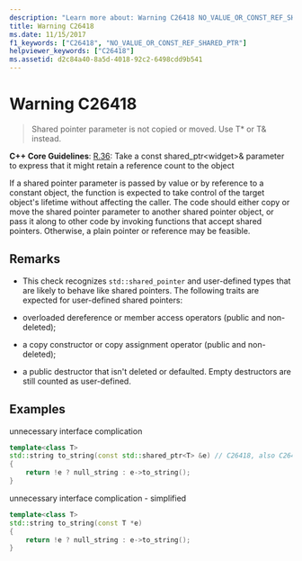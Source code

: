 ```yaml
---
description: "Learn more about: Warning C26418 NO_VALUE_OR_CONST_REF_SHARED_PTR"
title: Warning C26418
ms.date: 11/15/2017
f1_keywords: ["C26418", "NO_VALUE_OR_CONST_REF_SHARED_PTR"]
helpviewer_keywords: ["C26418"]
ms.assetid: d2c84a40-8a5d-4018-92c2-6498cdd9b541
---
```

# Warning C26418

> Shared pointer parameter is not copied or moved. Use T* or T& instead.

**C++ Core Guidelines**:
[R.36](https://isocpp.github.io/CppCoreGuidelines/CppCoreGuidelines#r36-take-a-const-shared_ptrwidget-parameter-to-express-that-it-might-retain-a-reference-count-to-the-object-): Take a const shared_ptr\<widget>& parameter to express that it might retain a reference count to the object

If a shared pointer parameter is passed by value or by reference to a constant object, the function is expected to take control of the target object's lifetime without affecting the caller. The code should either copy or move the shared pointer parameter to another shared pointer object, or pass it along to other code by invoking functions that accept shared pointers. Otherwise, a plain pointer or reference may be feasible.

## Remarks

- This check recognizes `std::shared_pointer` and user-defined types that are likely to behave like shared pointers. The following traits are expected for user-defined shared pointers:

- overloaded dereference or member access operators (public and non-deleted);

- a copy constructor or copy assignment operator (public and non-deleted);

- a public destructor that isn't deleted or defaulted. Empty destructors are still counted as user-defined.

## Examples

unnecessary interface complication

```cpp
template<class T>
std::string to_string(const std::shared_ptr<T> &e) // C26418, also C26415 SMART_PTR_NOT_NEEDED
{
    return !e ? null_string : e->to_string();
}
```

unnecessary interface complication - simplified

```cpp
template<class T>
std::string to_string(const T *e)
{
    return !e ? null_string : e->to_string();
}
```

